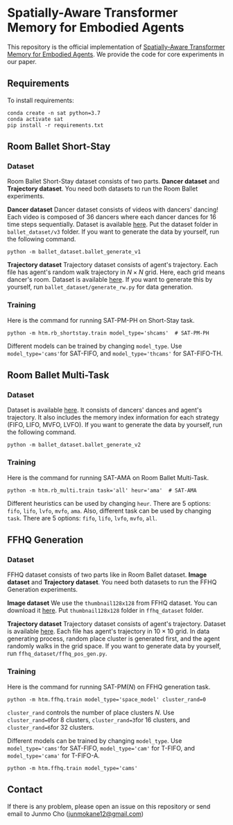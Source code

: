 # Spatially-Aware Transformer Memory for Embodied Agents

This repository is the official implementation of [Spatially-Aware Transformer Memory for Embodied Agents](https://arxiv.org/abs/2402.15160). We provide the code for core experiments in our paper.

## Requirements

To install requirements:

```setup
conda create -n sat python=3.7
conda activate sat
pip install -r requirements.txt
```

## Room Ballet Short-Stay 
### Dataset

Room Ballet Short-Stay dataset consists of two parts. **Dancer dataset** and **Trajectory dataset**. You need both datasets to run the Room Ballet experiments.

**Dancer dataset**
Dancer dataset consists of videos with dancers' dancing! Each video is composed of 36 dancers where each dancer dances for 16 time steps sequentially. Dataset is available [here](https://drive.google.com/drive/folders/1COlErYgyL8wk1iseL23giedDSEbCfytv). Put the dataset folder in `ballet_dataset/v3` folder. If you want to generate the data by yourself, run the following command.
```
python -m ballet_dataset.ballet_generate_v1
```


**Trajectory dataset**
Trajectory dataset consists of agent's trajectory. Each file has agent's random walk trajectory in $N \times N$ grid. Here, each grid means dancer's room. Dataset is available [here](https://drive.google.com/drive/folders/1COlErYgyL8wk1iseL23giedDSEbCfytv). If you want to generate this by yourself, run `ballet_dataset/generate_rw.py` for data generation. 

### Training

Here is the command for running SAT-PM-PH on Short-Stay task. 
```
python -m htm.rb_shortstay.train model_type='shcams'  # SAT-PM-PH
```
Different models can be trained by changing `model_type`. Use `model_type='cams'`for SAT-FIFO, and `model_type='thcams'` for SAT-FIFO-TH.


## Room Ballet Multi-Task 
### Dataset

Dataset is available [here](https://drive.google.com/drive/folders/1COlErYgyL8wk1iseL23giedDSEbCfytv). It consists of dancers' dances and agent's trajectory. It also includes the memory index information for each strategy (FIFO, LIFO, MVFO, LVFO). If you want to generate the data by yourself, run the following command.
```
python -m ballet_dataset.ballet_generate_v2
```

### Training

Here is the command for running SAT-AMA on Room Ballet Multi-Task.
```
python -m htm.rb_multi.train task='all' heur='ama'  # SAT-AMA
```
Different heuristics can be used by changing `heur`. There are 5 options: `fifo`, `lifo`, `lvfo`, `mvfo`, `ama`. Also, different task can be used by changing `task`. There are 5 options: `fifo`, `lifo`, `lvfo`, `mvfo`, `all`. 

## FFHQ Generation

### Dataset

FFHQ dataset consists of two parts like in Room Ballet dataset. **Image dataset** and **Trajectory dataset**. You need both datasets to run the FFHQ Generation experiments.

**Image dataset** We use the `thumbnail128x128` from FFHQ dataset. You can download it [here](https://github.com/NVlabs/ffhq-dataset). Put `thumbnail128x128` folder in `ffhq_dataset` folder. 

**Trajectory dataset**
Trajectory dataset consists of agent's trajectory. Dataset is available [here](https://www.dropbox.com/scl/fo/h4luqcg5hsvwfrvgio82h/h?dl=0&preview=knn_sort.zip). Each file has agent's trajectory in $10 \times 10$ grid. In data generating process, random place cluster is generated first, and the agent randomly walks in the grid space. If you want to generate data by yourself, run `ffhq_dataset/ffhq_pos_gen.py`. 

### Training

Here is the command for running SAT-PM($N$) on FFHQ generation task.
```
python -m htm.ffhq.train model_type='space_model' cluster_rand=0
```
`cluster_rand` controls the number of place clusters $N$. Use `cluster_rand=0`for 8 clusters, `cluster_rand=3`for 16 clusters, and `cluster_rand=6`for 32 clusters.


Different models can be trained by changing `model_type`. Use `model_type='cams'`for SAT-FIFO, `model_type='cam'` for T-FIFO, and `model_type='cama'` for T-FIFO-A.

```
python -m htm.ffhq.train model_type='cams'
```

## Contact
If there is any problem, please open an issue on this repository or send email to Junmo Cho (junmokane12@gmail.com)
